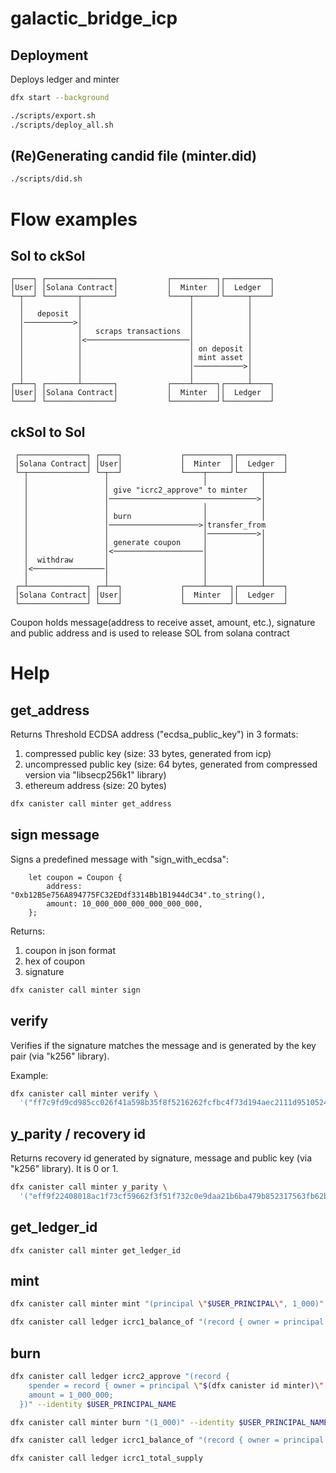 # galactic_bridge_icp

## Deployment
Deploys ledger and minter

```bash
dfx start --background

./scripts/export.sh
./scripts/deploy_all.sh
```

## (Re)Generating candid file (minter.did)
```bash
./scripts/did.sh
```

# Flow examples

## Sol to ckSol
```
┌────┐ ┌───────────────┐           ┌──────────┐┌──────────┐
│User│ │Solana Contract│           │  Minter  ││  Ledger  │
└─┬──┘ └───────┬───────┘           └────┬─────┘└─────┬────┘
  │            │                        │            │
  │   deposit  │                        │            │
  │───────────>│                        │            │
  │            │   scraps transactions  │            │
  │            │<───────────────────────│            │
  │            │                        │ on deposit │
  │            │                        │ mint asset │
  │            │                        │───────────>│
  │            │                        │            │
┌─┴──┐ ┌───────┴───────┐           ┌────┴─────┐┌─────┴────┐
│User│ │Solana Contract│           │  Minter  ││  Ledger  │
└────┘ └───────────────┘           └──────────┘└──────────┘
```

## ckSol to Sol
```
 ┌───────────────┐ ┌────┐             ┌──────────┐┌──────────┐
 │Solana Contract│ │User│             │  Minter  ││  Ledger  │
 └─┬─────────────┘ └─┬──┘             └────┬─────┘└─────┬────┘
   │                 │                     │            │
   │                 │ give "icrc2_approve" to minter   │
   │                 │─────────────────────────────────>│
   │                 │                     │            │
   │                 │ burn                │            │
   │                 │────────────────────>│transfer_from
   │                 │                     │───────────>│
   │                 │ generate coupon     │            │
   │                 │<────────────────────│            │
   │  withdraw       │                     │            │
   │<────────────────│                     │            │
   │                 │                     │            │
 ┌─┴─────────────┐ ┌─┴──┐             ┌────┴─────┐┌─────┴────┐
 │Solana Contract│ │User│             │  Minter  ││  Ledger  │
 └───────────────┘ └────┘             └──────────┘└──────────┘
```
Coupon holds message(address to receive asset, amount, etc.), signature and public address and is used to release SOL from solana contract


# Help

## get_address
Returns Threshold ECDSA address ("ecdsa_public_key") in 3 formats:
1) compressed public key (size: 33 bytes, generated from icp)
2) uncompressed public key (size: 64 bytes, generated from compressed version via "libsecp256k1" library)
3) ethereum address (size: 20 bytes)

```bash
dfx canister call minter get_address
```

## sign message
Signs a predefined message with "sign_with_ecdsa":
```
    let coupon = Coupon {
        address: "0xb12B5e756A894775FC32EDdf3314Bb1B1944dC34".to_string(),
        amount: 10_000_000_000_000_000_000,
    };
```

Returns:
1) coupon in json format
2) hex of coupon
3) signature

```bash
dfx canister call minter sign
```

## verify
Verifies if the signature matches the message and is generated by the key pair (via "k256" library).

Example:
```bash
dfx canister call minter verify \
  '("ff7c9fd9cd985cc026f41a598b35f8f5216262fcfbc4f73d194aec2111d9510524d75a56334f09bfa06cd059341f69f4f0336b34d3d24c9e4378f8f37ebcf16b", "{\"address\":\"0xb12B5e756A894775FC32EDdf3314Bb1B1944dC34\",\"amount\":10000000000000000000}", "03727f6da716f126f2d0363eea95f968e44898336a3778405b1b3c2eb6c107f439")'
```

## y_parity / recovery id
Returns recovery id generated by signature, message and public key (via "k256" library).
It is 0 or 1.

```bash
dfx canister call minter y_parity \
  '("eff9f22408018ac1f73cf59662f3f51f732c0e9daa21b6ba479b852317563fb62b66d3284f0c7a29dcaaf52c69e27c6df1680d1afa62d96f3786c3ec79627ffa", "{\"address\":\"0xb12B5e756A894775FC32EDdf3314Bb1B1944dC34\",\"amount\":10000000000000000000}", "0367c358de3b815816756d6f2cb0520ca22b660b282de8e599de83a2b4bb2f60ab")'

```

## get_ledger_id

```
dfx canister call minter get_ledger_id
```

## mint

```bash
dfx canister call minter mint "(principal \"$USER_PRINCIPAL\", 1_000)"

dfx canister call ledger icrc1_balance_of "(record { owner = principal \"$USER_PRINCIPAL\" })"
```

## burn

```bash
dfx canister call ledger icrc2_approve "(record {
    spender = record { owner = principal \"$(dfx canister id minter)\" };
    amount = 1_000_000;
  })" --identity $USER_PRINCIPAL_NAME

dfx canister call minter burn "(1_000)" --identity $USER_PRINCIPAL_NAME

dfx canister call ledger icrc1_balance_of "(record { owner = principal \"$USER_PRINCIPAL\" })"

dfx canister call ledger icrc1_total_supply
```